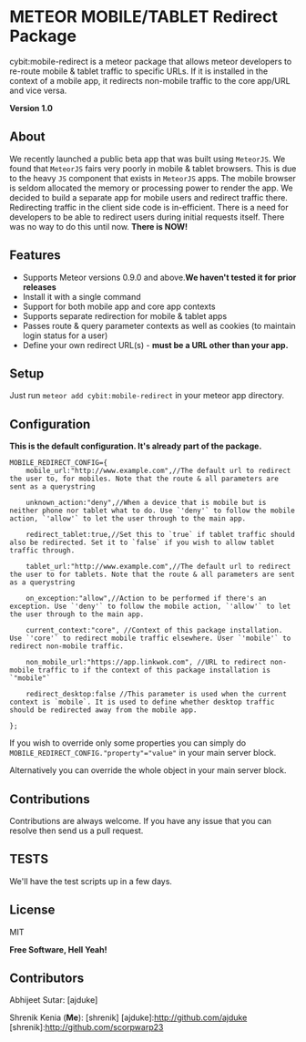 METEOR MOBILE/TABLET Redirect Package
=========

cybit:mobile-redirect is a meteor package that allows meteor developers to re-route mobile & tablet traffic to specific URLs. If it is installed in the context of a mobile app, it redirects non-mobile traffic to the core app/URL and vice versa.

**Version 1.0**

About
------------
We recently launched a public beta app that was built using `MeteorJS`. We found that `MeteorJS` fairs very poorly in mobile & tablet browsers. This is due to the heavy `JS` component that exists in `MeteorJS` apps. The mobile browser is seldom allocated the memory or processing power to render the app. We decided to build a separate app for mobile users and redirect traffic there. Redirecting traffic in the client side code is in-efficient. There is a need for developers to be able to redirect users during initial requests itself. There was no way to do this until now. **There is NOW!**

Features
------------
  - Supports Meteor versions 0.9.0 and above.**We haven't tested it for prior releases**
  - Install it with a single command
  - Support for both mobile app and core app contexts
  - Supports separate redirection for mobile & tablet apps
  - Passes route & query parameter contexts as well as cookies (to maintain login status for a user)
  - Define your own redirect URL(s) - **must be a URL other than your app.**

Setup
------------
Just run `meteor add cybit:mobile-redirect` in your meteor app directory.

Configuration
------------
**This is the default configuration. It's already part of the package.**

```
MOBILE_REDIRECT_CONFIG={
    mobile_url:"http://www.example.com",//The default url to redirect the user to, for mobiles. Note that the route & all parameters are sent as a querystring

    unknown_action:"deny",//When a device that is mobile but is neither phone nor tablet what to do. Use `'deny'` to follow the mobile action, `'allow'` to let the user through to the main app.

    redirect_tablet:true,//Set this to `true` if tablet traffic should also be redirected. Set it to `false` if you wish to allow tablet traffic through.

    tablet_url:"http://www.example.com",//The default url to redirect the user to for tablets. Note that the route & all parameters are sent as a querystring

    on_exception:"allow",//Action to be performed if there's an exception. Use `'deny'` to follow the mobile action, `'allow'` to let the user through to the main app.

    current_context:"core", //Context of this package installation. Use `'core'` to redirect mobile traffic elsewhere. User `'mobile'` to redirect non-mobile traffic.

    non_mobile_url:"https://app.linkwok.com", //URL to redirect non-mobile traffic to if the context of this package installation is `"mobile"`

    redirect_desktop:false //This parameter is used when the current context is `mobile`. It is used to define whether desktop traffic should be redirected away from the mobile app.

};

```


If you wish to override only some properties you can simply do `MOBILE_REDIRECT_CONFIG."property"="value"` in your main server block.

Alternatively you can override the whole object in your main server block.

Contributions
------------
Contributions are always welcome. If you have any issue that you can resolve then send us a pull request. 

TESTS
------------
We'll have the test scripts up in a few days. 

License
------------

MIT

**Free Software, Hell Yeah!**

Contributors
------------
Abhijeet Sutar: [ajduke]

Shrenik Kenia (**Me**): [shrenik] 
[ajduke]:http://github.com/ajduke
[shrenik]:http://github.com/scorpwarp23
